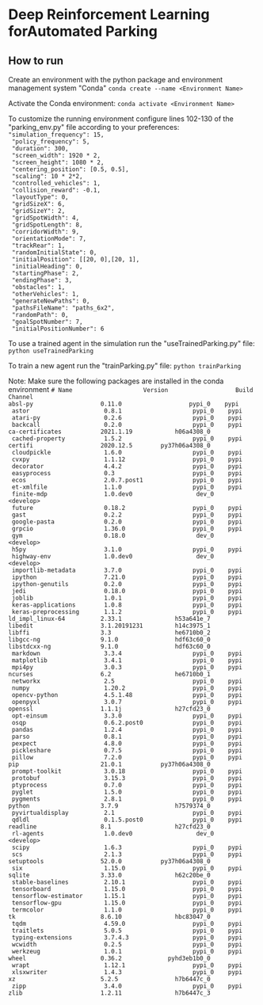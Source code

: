 # Deep Reinforcement Learning forAutomated Parking

## How to run

Create an environment with the python package and environment management system "Conda"
`conda create --name <Environment Name>`

Activate the Conda environment:
`conda activate <Environment Name>`



To customize the running environment configure lines 102-130 of the "parking_env.py" file according to your preferences:
            `"simulation_frequency": 15,`<br/>`
            "policy_frequency": 5,`<br/>`
            "duration": 300,`<br/>`
            "screen_width": 1920 * 2,`<br/>`
            "screen_height": 1080 * 2,`<br/>`
            "centering_position": [0.5, 0.5],`<br/>`
            "scaling": 10 * 2*2,`<br/>`
            "controlled_vehicles": 1,`<br/>`
            "collision_reward": -0.1,`<br/>`
            "layoutType": 0,`<br/>`
            "gridSizeX": 6,`<br/>`
            "gridSizeY": 2,`<br/>`
            "gridSpotWidth": 4,`<br/>`
            "gridSpotLength": 8,`<br/>`
            "corridorWidth": 9,`<br/>`
            "orientationMode": 7,`<br/>`
            "trackRear": 1,`<br/>`
            "randomInitialState": 0,`<br/>`
            "initialPosition": [[20, 0],[20, 1],`<br/>`
            "initialHeading": 0,`<br/>`
            "startingPhase": 2,`<br/>`
            "endingPhase": 3,`<br/>`
            "obstacles": 1,`<br/>`
            "otherVehicles": 1,`<br/>`
            "generateNewPaths": 0,`<br/>`
            "pathsFileName": "paths_6x2",`<br/>`
            "randomPath": 0,`<br/>`
            "goalSpotNumber": 7,`<br/>`
            "initialPositionNumber": 6`
            
To use a trained agent in the simulation run the "useTrainedParking.py" file:
`python useTrainedParking`

To train a new agent run the "trainParking.py" file:
`python trainParking`



Note: Make sure the following packages are installed in the conda environment
`# Name                    Version                   Build  Channel`<br/>
`absl-py                   0.11.0                   pypi_0    pypi`<br/>`
astor                     0.8.1                    pypi_0    pypi`<br/>`
atari-py                  0.2.6                    pypi_0    pypi`<br/>`
backcall                  0.2.0                    pypi_0    pypi`<br/>`
ca-certificates           2021.1.19            h06a4308_0  `<br/>`
cached-property           1.5.2                    pypi_0    pypi`<br/>`
certifi                   2020.12.5        py37h06a4308_0  `<br/>`
cloudpickle               1.6.0                    pypi_0    pypi`<br/>`
cvxpy                     1.1.12                   pypi_0    pypi`<br/>`
decorator                 4.4.2                    pypi_0    pypi`<br/>`
easyprocess               0.3                      pypi_0    pypi`<br/>`
ecos                      2.0.7.post1              pypi_0    pypi`<br/>`
et-xmlfile                1.1.0                    pypi_0    pypi`<br/>`
finite-mdp                1.0.dev0                  dev_0    <develop>`<br/>`
future                    0.18.2                   pypi_0    pypi`<br/>`
gast                      0.2.2                    pypi_0    pypi`<br/>`
google-pasta              0.2.0                    pypi_0    pypi`<br/>`
grpcio                    1.36.0                   pypi_0    pypi`<br/>`
gym                       0.18.0                    dev_0    <develop>`<br/>`
h5py                      3.1.0                    pypi_0    pypi`<br/>`
highway-env               1.0.dev0                  dev_0    <develop>`<br/>`
importlib-metadata        3.7.0                    pypi_0    pypi`<br/>`
ipython                   7.21.0                   pypi_0    pypi`<br/>`
ipython-genutils          0.2.0                    pypi_0    pypi`<br/>`
jedi                      0.18.0                   pypi_0    pypi`<br/>`
joblib                    1.0.1                    pypi_0    pypi`<br/>`
keras-applications        1.0.8                    pypi_0    pypi`<br/>`
keras-preprocessing       1.1.2                    pypi_0    pypi`<br/>`
ld_impl_linux-64          2.33.1               h53a641e_7  `<br/>`
libedit                   3.1.20191231         h14c3975_1  `<br/>`
libffi                    3.3                  he6710b0_2  `<br/>`
libgcc-ng                 9.1.0                hdf63c60_0  `<br/>`
libstdcxx-ng              9.1.0                hdf63c60_0  `<br/>`
markdown                  3.3.4                    pypi_0    pypi`<br/>`
matplotlib                3.4.1                    pypi_0    pypi`<br/>`
mpi4py                    3.0.3                    pypi_0    pypi`<br/>`
ncurses                   6.2                  he6710b0_1  `<br/>`
networkx                  2.5                      pypi_0    pypi`<br/>`
numpy                     1.20.2                   pypi_0    pypi`<br/>`
opencv-python             4.5.1.48                 pypi_0    pypi`<br/>`
openpyxl                  3.0.7                    pypi_0    pypi`<br/>`
openssl                   1.1.1j               h27cfd23_0  `<br/>`
opt-einsum                3.3.0                    pypi_0    pypi`<br/>`
osqp                      0.6.2.post0              pypi_0    pypi`<br/>`
pandas                    1.2.4                    pypi_0    pypi`<br/>`
parso                     0.8.1                    pypi_0    pypi`<br/>`
pexpect                   4.8.0                    pypi_0    pypi`<br/>`
pickleshare               0.7.5                    pypi_0    pypi`<br/>`
pillow                    7.2.0                    pypi_0    pypi`<br/>`
pip                       21.0.1           py37h06a4308_0  `<br/>`
prompt-toolkit            3.0.18                   pypi_0    pypi`<br/>`
protobuf                  3.15.3                   pypi_0    pypi`<br/>`
ptyprocess                0.7.0                    pypi_0    pypi`<br/>`
pyglet                    1.5.0                    pypi_0    pypi`<br/>`
pygments                  2.8.1                    pypi_0    pypi`<br/>`
python                    3.7.9                h7579374_0  `<br/>`
pyvirtualdisplay          2.1                      pypi_0    pypi`<br/>`
qdldl                     0.1.5.post0              pypi_0    pypi`<br/>`
readline                  8.1                  h27cfd23_0  `<br/>`
rl-agents                 1.0.dev0                  dev_0    <develop>`<br/>`
scipy                     1.6.3                    pypi_0    pypi`<br/>`
scs                       2.1.3                    pypi_0    pypi`<br/>`
setuptools                52.0.0           py37h06a4308_0  `<br/>`
six                       1.15.0                   pypi_0    pypi`<br/>`
sqlite                    3.33.0               h62c20be_0  `<br/>`
stable-baselines          2.10.1                   pypi_0    pypi`<br/>`
tensorboard               1.15.0                   pypi_0    pypi`<br/>`
tensorflow-estimator      1.15.1                   pypi_0    pypi`<br/>`
tensorflow-gpu            1.15.0                   pypi_0    pypi`<br/>`
termcolor                 1.1.0                    pypi_0    pypi`<br/>`
tk                        8.6.10               hbc83047_0  `<br/>`
tqdm                      4.59.0                   pypi_0    pypi`<br/>`
traitlets                 5.0.5                    pypi_0    pypi`<br/>`
typing-extensions         3.7.4.3                  pypi_0    pypi`<br/>`
wcwidth                   0.2.5                    pypi_0    pypi`<br/>`
werkzeug                  1.0.1                    pypi_0    pypi`<br/>`
wheel                     0.36.2             pyhd3eb1b0_0  `<br/>`
wrapt                     1.12.1                   pypi_0    pypi`<br/>`
xlsxwriter                1.4.3                    pypi_0    pypi`<br/>`
xz                        5.2.5                h7b6447c_0  `<br/>`
zipp                      3.4.0                    pypi_0    pypi`<br/>`
zlib                      1.2.11               h7b6447c_3  `
